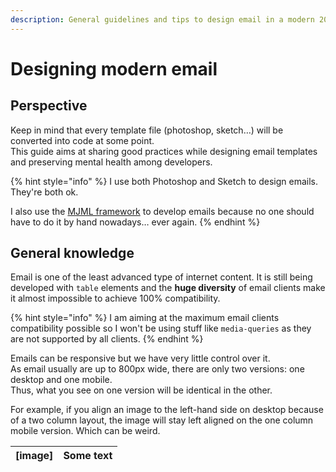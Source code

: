 ```yaml
---
description: General guidelines and tips to design email in a modern 2019 way.
---
```


# Designing modern email

## Perspective

Keep in mind that every template file \(photoshop, sketch…\) will be converted into code at some point.  
This guide aims at sharing good practices while designing email templates and preserving mental health among developers.

{% hint style="info" %}
I use both Photoshop and Sketch to design emails.  They're both ok.

I also use the [MJML framework](https://mjml.io) to develop emails because no one should have to do it by hand nowadays… ever again.
{% endhint %}

## General knowledge

Email is one of the least advanced type of internet content. It is still being developed with `table` elements and the **huge diversity** of email clients make it almost impossible to achieve 100% compatibility.

{% hint style="info" %}
I am aiming at the maximum email clients compatibility possible so I won't be using stuff like  `media-queries` as they are not supported by all clients.
{% endhint %}

Emails can be responsive but we have very little control over it.  
As email usually are up to 800px wide, there are only two versions: one desktop and one mobile.  
Thus, what you see on one version will be identical in the other.

For example, if you align an image to the left-hand side on desktop because of a two column layout, the image will stay left aligned on the one column mobile version. Which can be weird.

| \[image\] | Some text |
| :--- | :--- |




